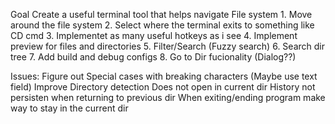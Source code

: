 Goal
Create a useful terminal tool that helps navigate File system
    1. Move around the file system
    2. Select where the terminal exits to something like CD cmd
    3. Implementet as many useful hotkeys as i see
    4. Implement preview for files and directories
    5. Filter/Search (Fuzzy search)
    6. Search dir tree
    7. Add build and debug configs
    8. Go to Dir fucionality (Dialog??)


Issues:
    Figure out Special cases with breaking characters (Maybe use text field)
    Improve Directory detection
    Does not open in current dir
    History not persisten when returning to previous dir
    When exiting/ending program make way to stay in the current dir